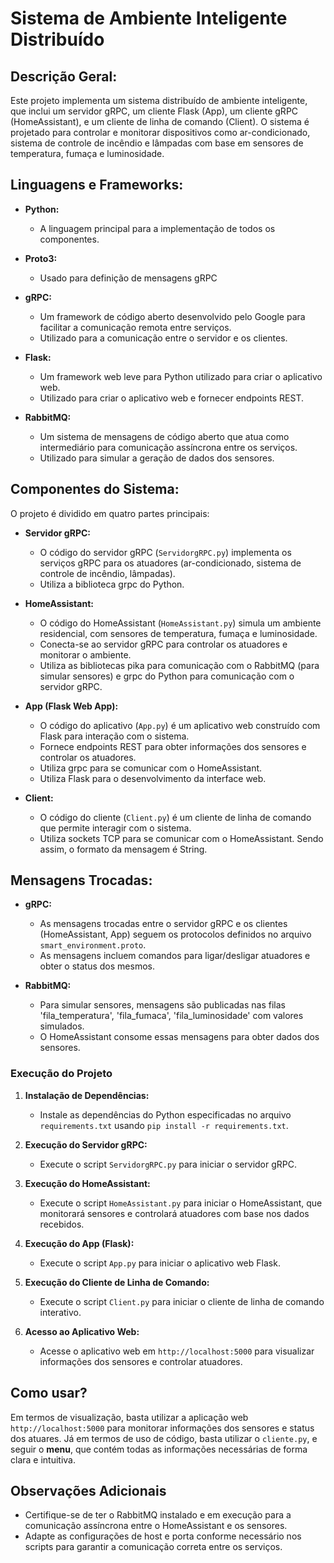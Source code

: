 # Sistema de Ambiente Inteligente Distribuído

## Descrição Geral:

Este projeto implementa um sistema distribuído de ambiente inteligente, que inclui um servidor gRPC, um cliente Flask (App), um cliente gRPC (HomeAssistant), e um cliente de linha de comando (Client). O sistema é projetado para controlar e monitorar dispositivos como ar-condicionado, sistema de controle de incêndio e lâmpadas com base em sensores de temperatura, fumaça e luminosidade.

## Linguagens e Frameworks:

- **Python:**
  - A linguagem principal para a implementação de todos os componentes.

- **Proto3:**
  - Usado para definição de mensagens gRPC

- **gRPC:**
  - Um framework de código aberto desenvolvido pelo Google para facilitar a comunicação remota entre serviços.
  - Utilizado para a comunicação entre o servidor e os clientes.

- **Flask:**
  - Um framework web leve para Python utilizado para criar o aplicativo web.
  - Utilizado para criar o aplicativo web e fornecer endpoints REST.

- **RabbitMQ:**
  - Um sistema de mensagens de código aberto que atua como intermediário para comunicação assíncrona entre os serviços.
  - Utilizado para simular a geração de dados dos sensores.

## Componentes do Sistema:

O projeto é dividido em quatro partes principais:

- **Servidor gRPC:**
  - O código do servidor gRPC (`ServidorgRPC.py`) implementa os serviços gRPC para os atuadores (ar-condicionado, sistema de controle de incêndio, lâmpadas).
  - Utiliza a biblioteca grpc do Python.

- **HomeAssistant:**
  - O código do HomeAssistant (`HomeAssistant.py`) simula um ambiente residencial, com sensores de temperatura, fumaça e luminosidade.
  - Conecta-se ao servidor gRPC para controlar os atuadores e monitorar o ambiente.
  - Utiliza as bibliotecas pika para comunicação com o RabbitMQ (para simular sensores) e grpc do Python para comunicação com o servidor gRPC.

- **App (Flask Web App):**
  - O código do aplicativo (`App.py`) é um aplicativo web construído com Flask para interação com o sistema.
  - Fornece endpoints REST para obter informações dos sensores e controlar os atuadores.
  - Utiliza grpc para se comunicar com o HomeAssistant.
  - Utiliza Flask para o desenvolvimento da interface web.

- **Client:**
  - O código do cliente (`Client.py`) é um cliente de linha de comando que permite interagir com o sistema.
  - Utiliza sockets TCP para se comunicar com o HomeAssistant. Sendo assim, o formato da mensagem é String.

## Mensagens Trocadas:

- **gRPC:**
  - As mensagens trocadas entre o servidor gRPC e os clientes (HomeAssistant, App) seguem os protocolos definidos no arquivo `smart_environment.proto`.
  - As mensagens incluem comandos para ligar/desligar atuadores e obter o status dos mesmos.

- **RabbitMQ:**
  - Para simular sensores, mensagens são publicadas nas filas 'fila_temperatura', 'fila_fumaca', 'fila_luminosidade' com valores simulados.
  - O HomeAssistant consome essas mensagens para obter dados dos sensores.

### Execução do Projeto

1. **Instalação de Dependências:**
   - Instale as dependências do Python especificadas no arquivo `requirements.txt` usando `pip install -r requirements.txt`.

2. **Execução do Servidor gRPC:**
   - Execute o script `ServidorgRPC.py` para iniciar o servidor gRPC.

3. **Execução do HomeAssistant:**
   - Execute o script `HomeAssistant.py` para iniciar o HomeAssistant, que monitorará sensores e controlará atuadores com base nos dados recebidos.

4. **Execução do App (Flask):**
   - Execute o script `App.py` para iniciar o aplicativo web Flask.

5. **Execução do Cliente de Linha de Comando:**
   - Execute o script `Client.py` para iniciar o cliente de linha de comando interativo.

6. **Acesso ao Aplicativo Web:**
   - Acesse o aplicativo web em `http://localhost:5000` para visualizar informações dos sensores e controlar atuadores.

## Como usar?

Em termos de visualização, basta utilizar a aplicação web `http://localhost:5000` para monitorar informações dos sensores e status dos atuares. Já em termos de uso de código, basta utilizar o `cliente.py`, e seguir o **menu**, que contém todas as informações necessárias de forma clara e intuitiva.

## Observações Adicionais

- Certifique-se de ter o RabbitMQ instalado e em execução para a comunicação assíncrona entre o HomeAssistant e os sensores.
- Adapte as configurações de host e porta conforme necessário nos scripts para garantir a comunicação correta entre os serviços.


